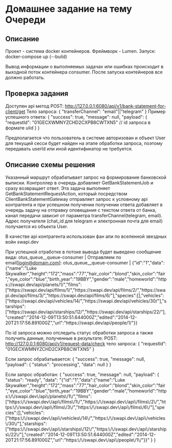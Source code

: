 # Домашнее задание на тему Очереди

## Описание
Проект - система docker контейнеров. Фреймворк - Lumen.
Запуск: docker-compose up (--build)

Вывод информации о выполняемых задачах или ошибках происходит в выходной поток контейнера consumer.
После запуска контейнеров все должно работать.

## Проверка задания
Доступен api метод 
POST: http://127.0.0.1:6080/api/v1/bank-statement-for-client/get
Тело запроса:
{
    "transferChannel": "email"||"telegram"
}
Пример успешного ответа:
{
	"success": true,
	"message": null,
	"payload": {
		"requestId": "01GECXWMNYZCHD2CXPB8CWTXN5" // id запроса в формате ulid
	}
}

Предполагается что пользователь в системе авторизован и объект User для текущей сесси будет найден на этапе обработки запроса, поэтому передавать userId или иной идентификатор не требуется.

## Описание схемы решения
Указанный маршрут обрабатывает запрос на формирование банковской выписки.
Контроллер в очередь добавляет GetBankStatementJob и сразу возвращает ответ. Эта задача выполняет GetBankStatementRequestAction, который посредством ClientBankStatementGateway отправляет запрос к условному api контрагента и при успешном получении получении ответа добавляет в очередь задачу на отправку оповещания с текстом ответа от банка, канал передачи зависит от параметра transferChannel(telegram, email). Адрес получателя (chat_id для telegram и электронная почта для email) получается из объекта User.

В качестве api контрагента использован фан апи по вселенной звездных войн swapi.dev

При успешной отработке в потоке вывода будет выведено сообщение вида:
otus_queue__queue-consumer    | Отправляем по email[login@domain.com]:
otus_queue__queue-consumer    | {"id":"1","data":{"name":"Luke Skywalker","height":"172","mass":"77","hair_color":"blond","skin_color":"fair","eye_color":"blue","birth_year":"19BBY","gender":"male","homeworld":"https:\/\/swapi.dev\/api\/planets\/1\/","films":["https:\/\/swapi.dev\/api\/films\/1\/","https:\/\/swapi.dev\/api\/films\/2\/","https:\/\/swapi.dev\/api\/films\/3\/","https:\/\/swapi.dev\/api\/films\/6\/"],"species":[],"vehicles":["https:\/\/swapi.dev\/api\/vehicles\/14\/","https:\/\/swapi.dev\/api\/vehicles\/30\/"],"starships":["https:\/\/swapi.dev\/api\/starships\/12\/","https:\/\/swapi.dev\/api\/starships\/22\/"],"created":"2014-12-09T13:50:51.644000Z","edited":"2014-12-20T21:17:56.891000Z","url":"https:\/\/swapi.dev\/api\/people\/1\/"}}


По id запроса можно отследить статус обработки запроса а также получить данные, полученные в результате:
POST: http://127.0.0.1:6080/api/v1/request-data/check
тело запроса:
{
	"requestId": "01GECXWMNYZCHD2CXPB8CWTXN5"
}

Если запрос обрабатывается:
{
	"success": true,
	"message": null,
	"payload": {
		"status": "processing",
		"data": null
	}
}

Если запрос обработан:
{
	"success": true,
	"message": null,
	"payload": {
		"status": "ready",
		"data": "{\"id\":\"1\",\"data\":{\"name\":\"Luke Skywalker\",\"height\":\"172\",\"mass\":\"77\",\"hair_color\":\"blond\",\"skin_color\":\"fair\",\"eye_color\":\"blue\",\"birth_year\":\"19BBY\",\"gender\":\"male\",\"homeworld\":\"https:\\\/\\\/swapi.dev\\\/api\\\/planets\\\/1\\\/\",\"films\":[\"https:\\\/\\\/swapi.dev\\\/api\\\/films\\\/1\\\/\",\"https:\\\/\\\/swapi.dev\\\/api\\\/films\\\/2\\\/\",\"https:\\\/\\\/swapi.dev\\\/api\\\/films\\\/3\\\/\",\"https:\\\/\\\/swapi.dev\\\/api\\\/films\\\/6\\\/\"],\"species\":[],\"vehicles\":[\"https:\\\/\\\/swapi.dev\\\/api\\\/vehicles\\\/14\\\/\",\"https:\\\/\\\/swapi.dev\\\/api\\\/vehicles\\\/30\\\/\"],\"starships\":[\"https:\\\/\\\/swapi.dev\\\/api\\\/starships\\\/12\\\/\",\"https:\\\/\\\/swapi.dev\\\/api\\\/starships\\\/22\\\/\"],\"created\":\"2014-12-09T13:50:51.644000Z\",\"edited\":\"2014-12-20T21:17:56.891000Z\",\"url\":\"https:\\\/\\\/swapi.dev\\\/api\\\/people\\\/1\\\/\"}}"
	}
}
